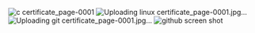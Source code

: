 ![c certificate_page-0001](https://user-images.githubusercontent.com/101497494/158316630-3b1d50eb-1c09-4fec-97a9-51ace1880fa0.jpg)
![Uploading linux certificate_page-0001.jpg…]()
![Uploading git certificate_page-0001.jpg…]()
![github screen shot](https://user-images.githubusercontent.com/101497494/158316700-143b4943-e00e-4c71-9b24-06685b2b6508.png)
